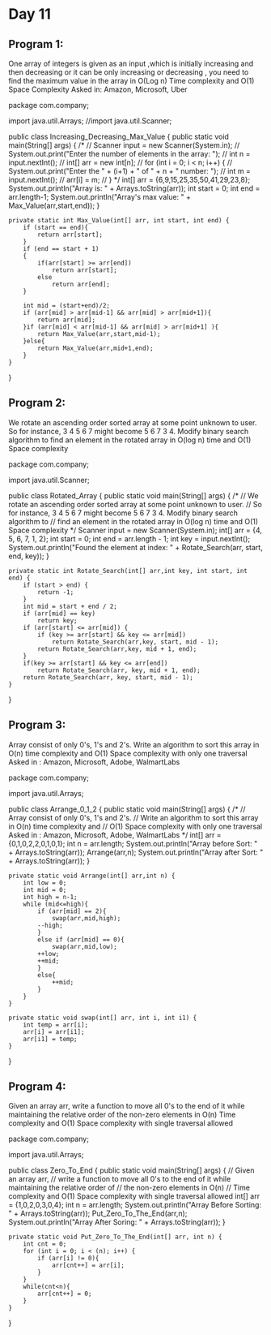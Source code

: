 # Day 11 
## Program 1: 
One array of integers is given as an input ,which is initially increasing and then decreasing or 
it can be only increasing or decreasing , you need to find the maximum value in the array in O(Log n) Time complexity and O(1) Space Complexity 
Asked in: Amazon, Microsoft, Uber

package com.company;

import java.util.Arrays;
//import java.util.Scanner;

public class Increasing_Decreasing_Max_Value {
    public static void main(String[] args) {
        /*
//        Scanner input = new Scanner(System.in);
//        System.out.print("Enter the number of elements in the array: ");
//        int n = input.nextInt();
//        int[] arr = new int[n];
//        for (int i = 0; i < n; i++) {
//            System.out.print("Enter the " + (i+1) + " of " + n + " number: ");
//            int m = input.nextInt();
//            arr[i] = m;
//        }
        */
        int[] arr = {6,9,15,25,35,50,41,29,23,8};
        System.out.println("Array is: " + Arrays.toString(arr));
        int start = 0;
        int end = arr.length-1;
        System.out.println("Array's max value: " + Max_Value(arr,start,end));
    }

    private static int Max_Value(int[] arr, int start, int end) {
        if (start == end){
            return arr[start];
        }
        if (end == start + 1)
        {
            if(arr[start] >= arr[end])
                return arr[start];
            else
                return arr[end];
        }

        int mid = (start+end)/2;
        if (arr[mid] > arr[mid-1] && arr[mid] > arr[mid+1]){
            return arr[mid];
        }if (arr[mid] < arr[mid-1] && arr[mid] > arr[mid+1] ){
            return Max_Value(arr,start,mid-1);
        }else{
            return Max_Value(arr,mid+1,end);
        }
    }
}

## Program 2: 
We rotate an ascending order sorted array at some point unknown to user.
So for instance, 3 4 5 6 7 might become 5 6 7 3 4. Modify binary search algorithm to
find an element in the rotated array in O(log n) time and O(1) Space complexity

package com.company;

import java.util.Scanner;

public class Rotated_Array {
    public static void main(String[] args) {
        /*
//        We rotate an ascending order sorted array at some point unknown to user.
//        So for instance, 3 4 5 6 7 might become 5 6 7 3 4. Modify binary search algorithm to
//        find an element in the rotated array in O(log n) time and O(1) Space complexity
        */
        Scanner input = new Scanner(System.in);
        int[] arr = {4, 5, 6, 7, 1, 2};
        int start = 0;
        int end = arr.length - 1;
        int key = input.nextInt();
        System.out.println("Found the element at index: " + Rotate_Search(arr, start, end, key));
    }

    private static int Rotate_Search(int[] arr,int key, int start, int end) {
        if (start > end) {
            return -1;
        }
        int mid = start + end / 2;
        if (arr[mid] == key)
            return key;
        if (arr[start] <= arr[mid]) {
            if (key >= arr[start] && key <= arr[mid])
                return Rotate_Search(arr,key, start, mid - 1);
            return Rotate_Search(arr,key, mid + 1, end);
        }
        if(key >= arr[start] && key <= arr[end])
            return Rotate_Search(arr, key, mid + 1, end);
        return Rotate_Search(arr, key, start, mid - 1);
    }
}

## Program 3:
Array consist of only 0's, 1's and 2's.
Write an algorithm to sort  this array in O(n) time complexity and
O(1) Space complexity with only one traversal Asked in : Amazon, Microsoft, Adobe, WalmartLabs

package com.company;


import java.util.Arrays;

public class Arrange_0_1_2 {
    public static void main(String[] args) {
        /*
//      Array consist of only 0's, 1's and 2's.
//      Write an algorithm to sort  this array in O(n) time complexity and
//      O(1) Space complexity with only one traversal Asked in : Amazon, Microsoft, Adobe, WalmartLabs
        */
        int[] arr = {0,1,0,2,2,0,1,0,1};
        int n = arr.length;
        System.out.println("Array before Sort: " + Arrays.toString(arr));
        Arrange(arr,n);
        System.out.println("Array after Sort: " + Arrays.toString(arr));
    }

    private static void Arrange(int[] arr,int n) {
        int low = 0;
        int mid = 0;
        int high = n-1;
        while (mid<=high){
            if (arr[mid] == 2){
                swap(arr,mid,high);
            --high;
            }
            else if (arr[mid] == 0){
                swap(arr,mid,low);
            ++low;
            ++mid;
            }
            else{
                ++mid;
            }
        }
    }

    private static void swap(int[] arr, int i, int i1) {
        int temp = arr[i];
        arr[i] = arr[i1];
        arr[i1] = temp;
    }
}

## Program 4:
Given an array arr, write a function to move all 0's to the end of it while maintaining the relative order of
the non-zero elements in O(n) Time complexity and O(1) Space complexity with single traversal allowed

package com.company;

import java.util.Arrays;

public class Zero_To_End {
    public static void main(String[] args) {
//        Given an array arr,
//        write a function to move all 0's to the end of it while maintaining the relative order of
//        the non-zero elements in O(n)
//        Time complexity and O(1) Space complexity with single traversal allowed
        int[] arr = {1,0,2,0,3,0,4};
        int n = arr.length;
        System.out.println("Array Before Sorting: " + Arrays.toString(arr));
        Put_Zero_To_The_End(arr,n);
        System.out.println("Array After Soring: " + Arrays.toString(arr));
    }

    private static void Put_Zero_To_The_End(int[] arr, int n) {
        int cnt = 0;
        for (int i = 0; i < (n); i++) {
            if (arr[i] != 0){
                arr[cnt++] = arr[i];
            }
        }
        while(cnt<n){
            arr[cnt++] = 0;
        }
    }
}
